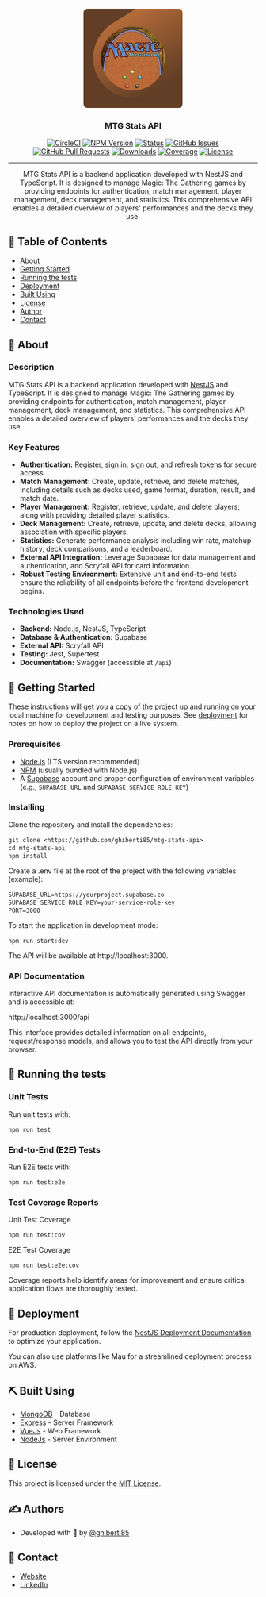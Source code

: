 <p align="center">
  <a href="" rel="noopener">
 <img width=200px height=200px style="border-radius:8px;" src="logo.png" alt="Project logo"></a>
</p>

<h3 align="center">MTG Stats API</h3>

<div align="center">

[![CircleCI](https://img.shields.io/circleci/build/github/nestjs/nest/master?token=abc123def456)](https://circleci.com/gh/nestjs/nest)
[![NPM Version](https://img.shields.io/npm/v/@nestjs/core.svg)](https://www.npmjs.com/~nestjscore)
[![Status](https://img.shields.io/badge/status-active-success.svg)]()
[![GitHub Issues](https://img.shields.io/github/issues/kylelobo/The-Documentation-Compendium.svg)](https://github.com/kylelobo/The-Documentation-Compendium/issues)
[![GitHub Pull Requests](https://img.shields.io/github/issues-pr/kylelobo/The-Documentation-Compendium.svg)](https://github.com/kylelobo/The-Documentation-Compendium/pulls)
[![Downloads](https://img.shields.io/npm/dm/@nestjs/common.svg)](https://www.npmjs.com/~nestjscore)
[![Coverage](https://coveralls.io/repos/github/nestjs/nest/badge.svg?branch=master)](https://coveralls.io/github/nestjs/nest?branch=master)
[![License](https://img.shields.io/badge/license-MIT-blue.svg)](/LICENSE)

</div>

---

<p align="center"> MTG Stats API is a backend application developed with NestJS and TypeScript. It is designed to manage Magic: The Gathering games by providing endpoints for authentication, match management, player management, deck management, and statistics. This comprehensive API enables a detailed overview of players' performances and the decks they use.
    <br> 
</p>

## 📝 Table of Contents

- [About](#about)
- [Getting Started](#getting_started)
- [Running the tests](#tests)
- [Deployment](#deployment)
- [Built Using](#built_using)
- [License](#license)
- [Author](#authors)
- [Contact](#contact)

## 🧐 About <a name = "about"></a>

### Description

MTG Stats API is a backend application developed with [NestJS](https://nestjs.com) and TypeScript. It is designed to manage Magic: The Gathering games by providing endpoints for authentication, match management, player management, deck management, and statistics. This comprehensive API enables a detailed overview of players' performances and the decks they use.

### Key Features

- **Authentication:** Register, sign in, sign out, and refresh tokens for secure access.
- **Match Management:** Create, update, retrieve, and delete matches, including details such as decks used, game format, duration, result, and match date.
- **Player Management:** Register, retrieve, update, and delete players, along with providing detailed player statistics.
- **Deck Management:** Create, retrieve, update, and delete decks, allowing association with specific players.
- **Statistics:** Generate performance analysis including win rate, matchup history, deck comparisons, and a leaderboard.
- **External API Integration:** Leverage Supabase for data management and authentication, and Scryfall API for card information.
- **Robust Testing Environment:** Extensive unit and end-to-end tests ensure the reliability of all endpoints before the frontend development begins.

### Technologies Used

- **Backend:** Node.js, NestJS, TypeScript
- **Database & Authentication:** Supabase
- **External API:** Scryfall API
- **Testing:** Jest, Supertest
- **Documentation:** Swagger (accessible at `/api`)

## 🏁 Getting Started <a name = "getting_started"></a>

These instructions will get you a copy of the project up and running on your local machine for development and testing purposes. See [deployment](#deployment) for notes on how to deploy the project on a live system.

### Prerequisites

- [Node.js](https://nodejs.org/docs/latest/api/) (LTS version recommended)
- [NPM](https://docs.npmjs.com/node) (usually bundled with Node.js)
- A [Supabase](https://supabase.com/docs) account and proper configuration of environment variables (e.g., `SUPABASE_URL` and `SUPABASE_SERVICE_ROLE_KEY`)


### Installing

Clone the repository and install the dependencies:

```
git clone <https://github.com/ghiberti85/mtg-stats-api>
cd mtg-stats-api
npm install
```

Create a .env file at the root of the project with the following variables (example):

```
SUPABASE_URL=https://yourproject.supabase.co
SUPABASE_SERVICE_ROLE_KEY=your-service-role-key
PORT=3000
```
To start the application in development mode:

```
npm run start:dev
```
The API will be available at http://localhost:3000.

### API Documentation

Interactive API documentation is automatically generated using Swagger and is accessible at:

http://localhost:3000/api

This interface provides detailed information on all endpoints, request/response models, and allows you to test the API directly from your browser.

## 🔧 Running the tests <a name = "tests"></a>

### Unit Tests

Run unit tests with:

```
npm run test
```

### End-to-End (E2E) Tests

Run E2E tests with:

```
npm run test:e2e
```

### Test Coverage Reports

Unit Test Coverage

```
npm run test:cov
```

E2E Test Coverage

```
npm run test:e2e:cov
```
Coverage reports help identify areas for improvement and ensure critical application flows are thoroughly tested.

## 🚀 Deployment <a name = "deployment"></a>

For production deployment, follow the [NestJS Deployment Documentation](https://docs.nestjs.com/deployment) to optimize your application.

You can also use platforms like Mau for a streamlined deployment process on AWS.

## ⛏️ Built Using <a name = "built_using"></a>

- [MongoDB](https://www.mongodb.com/) - Database
- [Express](https://expressjs.com/) - Server Framework
- [VueJs](https://vuejs.org/) - Web Framework
- [NodeJs](https://nodejs.org/en/) - Server Environment

## 📄 License <a name = "license"></a>

This project is licensed under the [MIT License](https://github.com/nestjs/nest/blob/master/LICENSE).

## ✍️ Authors <a name = "authors"></a>

- Developed with 💚 by [@ghiberti85](https://github.com/ghiberti85)

## 👋 Contact <a name = "contact"></a>

- [Website](https://fernando-ghiberti.vercel.app)
- [LinkedIn](https://linkedin.com/in/fernando-ghiberti)


